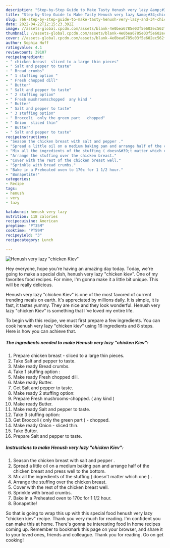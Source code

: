 ```yaml
---
description: "Step-by-Step Guide to Make Tasty Henush very lazy &amp;#34;chicken Kiev&amp;#34;"
title: "Step-by-Step Guide to Make Tasty Henush very lazy &amp;#34;chicken Kiev&amp;#34;"
slug: 766-step-by-step-guide-to-make-tasty-henush-very-lazy-and-34-chicken-kiev-and-34
date: 2022-04-22T12:15:23.392Z
image: //assets-global.cpcdn.com/assets/blank-4e0bea6785e03f5e602ec562f230caae08da540cada707380b4fe1bbebba43da.png
thumbnail: //assets-global.cpcdn.com/assets/blank-4e0bea6785e03f5e602ec562f230caae08da540cada707380b4fe1bbebba43da.png
cover: //assets-global.cpcdn.com/assets/blank-4e0bea6785e03f5e602ec562f230caae08da540cada707380b4fe1bbebba43da.png
author: Sophia Huff
ratingvalue: 4.1
reviewcount: 39107
recipeingredient:
- " chicken breast  sliced to a large thin pieces"
- " Salt and pepper to taste"
- " Bread crumbs"
- " 1 stuffing option "
- " Fresh chopped dill"
- " Butter"
- " Salt and pepper to taste"
- " 2 stuffing option"
- " Fresh mushroomschopped  any kind "
- " Butter"
- " Salt and pepper to taste"
- " 3 stuffing option"
- " Broccoli  only the green part   chopped"
- " Onion  sliced thin"
- " Butter"
- " Salt and pepper to taste"
recipeinstructions:
- "Season the chicken breast with salt and pepper ."
- "Spread a little oil on a medium baking pan and arrange half of the chicken breast and press well to the bottom."
- "Mix all the ingredients of the stuffing ( doesn&#39;t matter which one ) ."
- "Arrange the stuffing over the chicken breast."
- "Cover with the rest of the chicken breast well."
- "Sprinkle with bread crumbs."
- "Bake in a Preheated oven to 170c for 1 1/2 hour."
- "Bonapetite!"
categories:
- Recipe
tags:
- henush
- very
- lazy

katakunci: henush very lazy 
nutrition: 118 calories
recipecuisine: American
preptime: "PT35M"
cooktime: "PT59M"
recipeyield: "3"
recipecategory: Lunch

---
```



![Henush very lazy &#34;chicken Kiev&#34;](//assets-global.cpcdn.com/assets/blank-4e0bea6785e03f5e602ec562f230caae08da540cada707380b4fe1bbebba43da.png)

Hey everyone, hope you're having an amazing day today. Today, we're going to make a special dish, henush very lazy &#34;chicken kiev&#34;. One of my favorites food recipes. For mine, I'm gonna make it a little bit unique. This will be really delicious.



Henush very lazy &#34;chicken Kiev&#34; is one of the most favored of current trending meals on earth. It's appreciated by millions daily. It is simple, it is fast, it tastes yummy. They are nice and they look wonderful. Henush very lazy &#34;chicken Kiev&#34; is something that I've loved my entire life.


To begin with this recipe, we must first prepare a few ingredients. You can cook henush very lazy &#34;chicken kiev&#34; using 16 ingredients and 8 steps. Here is how you can achieve that.

<!--inarticleads1-->

##### The ingredients needed to make Henush very lazy &#34;chicken Kiev&#34;:

1. Prepare  chicken breast - sliced to a large thin pieces.
1. Take  Salt and pepper to taste.
1. Make ready  Bread crumbs.
1. Take  1 stuffing option :
1. Make ready  Fresh chopped dill.
1. Make ready  Butter.
1. Get  Salt and pepper to taste.
1. Make ready  2 stuffing option:
1. Prepare  Fresh mushrooms-chopped. ( any kind )
1. Make ready  Butter.
1. Make ready  Salt and pepper to taste.
1. Take  3 stuffing option:
1. Get  Broccoli ( only the green part ) - chopped.
1. Make ready  Onion - sliced thin.
1. Take  Butter.
1. Prepare  Salt and pepper to taste.




<!--inarticleads2-->

##### Instructions to make Henush very lazy &#34;chicken Kiev&#34;:

1. Season the chicken breast with salt and pepper .
1. Spread a little oil on a medium baking pan and arrange half of the chicken breast and press well to the bottom.
1. Mix all the ingredients of the stuffing ( doesn&#39;t matter which one ) .
1. Arrange the stuffing over the chicken breast.
1. Cover with the rest of the chicken breast well.
1. Sprinkle with bread crumbs.
1. Bake in a Preheated oven to 170c for 1 1/2 hour.
1. Bonapetite!




So that is going to wrap this up with this special food henush very lazy &#34;chicken kiev&#34; recipe. Thank you very much for reading. I'm confident you can make this at home. There's gonna be interesting food in home recipes coming up. Remember to bookmark this page on your browser, and share it to your loved ones, friends and colleague. Thank you for reading. Go on get cooking!

